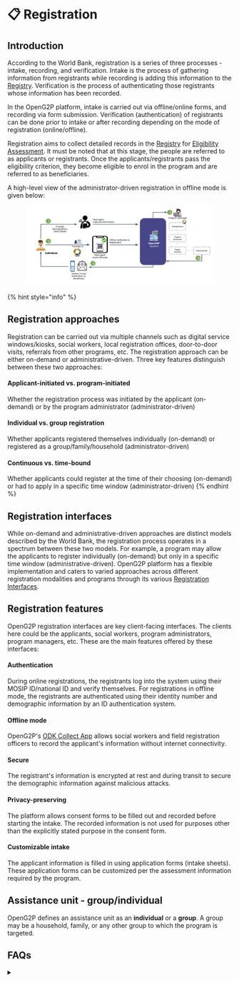 # 📋 Registration

## Introduction

According to the World Bank, registration is a series of three processes - intake, recording, and verification. Intake is the process of gathering information from registrants while recording is adding this information to the [Registry](registry.md). Verification is the process of authenticating those registrants whose information has been recorded.&#x20;

In the OpenG2P platform, intake is carried out via offline/online forms, and recording via form submission. Verification (authentication) of registrants can be done prior to intake or after recording depending on the mode of registration (online/offline).

Registration aims to collect detailed records in the [Registry](registry.md) for [Eligibility Assessment](../beneficiary-management/eligibility.md). It must be noted that at this stage, the people are referred to as applicants or registrants. Once the applicants/registrants pass the eligibility criterion, they become eligible to enrol in the program and are referred to as beneficiaries.

A high-level view of the administrator-driven registration in offline mode is given below:&#x20;

<figure><img src="https://github.com/OpenG2P/openg2p-documentation/raw/00d70c2522faff12a735f69918503f2aa1485c78/.gitbook/assets/registration-flow.png" alt=""><figcaption></figcaption></figure>

{% hint style="info" %}
## Registration approaches

Registration can be carried out via multiple channels such as digital service windows/kiosks, social workers, local registration offices, door-to-door visits, referrals from other programs, etc. The registration approach can be either on-demand or administrative-driven. Three key features distinguish between these two approaches:

#### **Applicant-initiated vs. program-initiated**

Whether the registration process was initiated by the applicant (on-demand) or by the program administrator (administrator-driven)

#### **Individual vs. group registration**

Whether applicants registered themselves individually (on-demand) or registered as a group/family/household (administrator-driven)

#### **Continuous vs. time-bound**

Whether applicants could register at the time of their choosing (on-demand) or had to apply in a specific time window (administrator-driven)
{% endhint %}

## Registration interfaces

While on-demand and administrative-driven approaches are distinct models described by the World Bank, the registration process operates in a spectrum between these two models. For example, a program may allow the applicants to register individually (on-demand) but only in a specific time window (administrative-driven). OpenG2P platform has a flexible implementation and caters to varied approaches across different registration modalities and programs through its various [Registration Interfaces](registration-methods/).

## Registration features

OpenG2P registration interfaces are key client-facing interfaces. The clients here could be the applicants, social workers, program administrators, program managers, etc. These are the main features offered by these interfaces:

#### **Authentication**

During online registrations, the registrants log into the system using their MOSIP ID/national ID and verify themselves. For registrations in offline mode, the registrants are authenticated using their identity number and demographic information by an ID authentication system.

#### **Offline mode**

OpenG2P's [ODK Collect App](registration-methods/offline-registration.md) allows social workers and field registration officers to record the applicant's information without internet connectivity.

#### **Secure**

The registrant's information is encrypted at rest and during transit to secure the demographic information against malicious attacks.

#### **Privacy-preserving**

The platform allows consent forms to be filled out and recorded before starting the intake. The recorded information is not used for purposes other than the explicitly stated purpose in the consent form.

#### Customizable intake

The applicant information is filled in using application forms (intake sheets). These application forms can be customized per the assessment information required by the program.

## Assistance unit - group/individual

OpenG2P defines an assistance unit as an **individual** or a **group**. A group may be a household, family, or any other group to which the program is targeted.&#x20;

## FAQs

<details>

<summary></summary>



</details>
